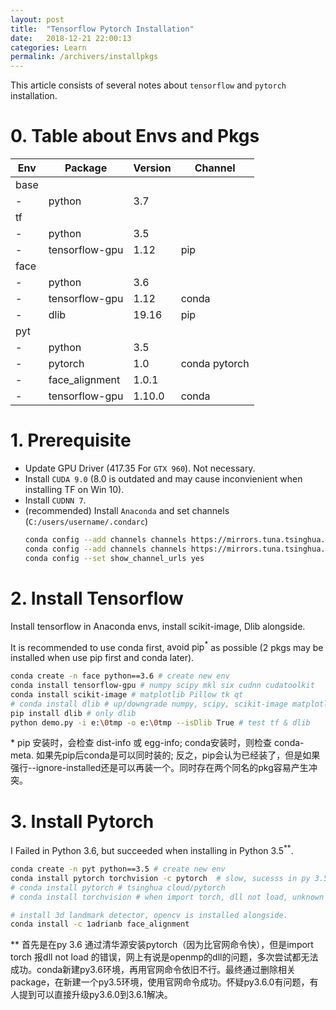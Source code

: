 ```yaml
---
layout: post
title:  "Tensorflow Pytorch Installation"
date:   2018-12-21 22:00:13
categories: Learn
permalink: /archivers/installpkgs
---
```


This article consists of several notes about `tensorflow` and `pytorch` installation.

<!--more-->

# 0. Table about Envs and Pkgs

|Env|Package|Version|Channel| 
|---|---|---|---|
base|
-|python| 3.7
tf|
-|python| 3.5 | 
-|tensorflow-gpu| 1.12 | pip 
face|
-|python| 3.6 |
-|tensorflow-gpu| 1.12 | conda
-|dlib| 19.16 | pip  
pyt|
-|python| 3.5 | 
-|pytorch| 1.0 | conda pytorch
-|face_alignment| 1.0.1 | 
-|tensorflow-gpu| 1.10.0 | conda

# 1. Prerequisite 
- Update GPU Driver (417.35 For `GTX 960`). Not necessary.
- Install `CUDA 9.0` (8.0 is outdated and may cause inconvienient when installing TF on Win 10).
- Install `CUDNN 7`.
- (recommended) Install `Anaconda` and set channels (`C:/users/username/.condarc`)
    ~~~bash
    conda config --add channels channels https://mirrors.tuna.tsinghua.edu.cn/anaconda/pkgs/free/  
    conda config --add channels channels https://mirrors.tuna.tsinghua.edu.cn/anaconda/pkgs/main/
    conda config --set show_channel_urls yes  
    ~~~

# 2. Install Tensorflow 
Install tensorflow in Anaconda envs, install scikit-image, Dlib alongside.

It is recommended to use conda first, $\text{avoid pip}^{*}$ as possible (2 pkgs may be installed when use pip first and conda later). 

~~~bash
conda create -n face python==3.6 # create new env
conda install tensorflow-gpu # numpy scipy mkl six cudnn cudatoolkit
conda install scikit-image # matplotlib Pillow tk qt
# conda install dlib # up/downgrade numpy, scipy, scikit-image matplotlib ect.
pip install dlib # only dlib
python demo.py -i e:\0tmp -o e:\0tmp --isDlib True # test tf & dlib
~~~

$*$ pip 安装时，会检查 dist-info 或 egg-info; conda安装时，则检查 conda-meta.
如果先pip后conda是可以同时装的; 反之，pip会认为已经装了，但是如果强行--ignore-installed还是可以再装一个。同时存在两个同名的pkg容易产生冲突。

# 3. Install Pytorch 
I Failed in Python 3.6, but succeeded when installing in $\text{Python 3.5}^{**}$.

~~~bash
conda create -n pyt python==3.5 # create new env
conda install pytorch torchvision -c pytorch  # slow, sucesss in py 3.5
# conda install pytorch # tsinghua cloud/pytorch
# conda install torchvision # when import torch, dll not load, unknown bug.

# install 3d landmark detector, opencv is installed alongside.
conda install -c 1adrianb face_alignment 
~~~

$**$ 首先是在py 3.6 通过清华源安装pytorch（因为比官网命令快），但是import torch 报dll not load 的错误，网上有说是openmp的dll的问题，多次尝试都无法成功。conda新建py3.6环境，再用官网命令依旧不行。最终通过删除相关package，在新建一个py3.5环境，使用官网命令成功。怀疑py3.6.0有问题，有人提到可以直接升级py3.6.0到3.6.1解决。

